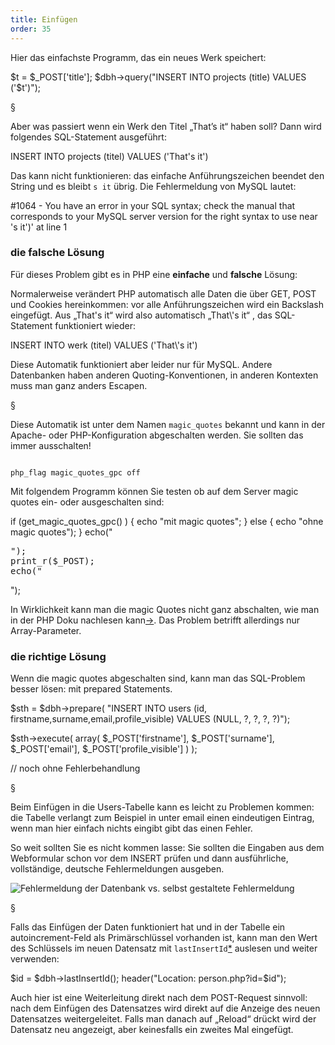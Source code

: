 ```yaml
---
title: Einfügen
order: 35
---
```


Hier das einfachste Programm, das ein neues Werk speichert:

<php caption="Einfügen von Daten in die Datenbank - mit Sicherheitsproblem!">
$t = $_POST['title'];
$dbh->query("INSERT INTO projects (title) VALUES ('$t')");
</php>

§

Aber was passiert wenn ein Werk den Titel
„That’s it“ haben soll? Dann wird folgendes SQL-Statement ausgeführt:

<sql>
INSERT INTO projects (titel) VALUES ('That's it')
</sql>

Das kann nicht funktionieren: das einfache Anführungszeichen beendet den String
und es bleibt `s it` übrig. Die Fehlermeldung von MySQL lautet:

<plain>
#1064 - You have an error in your SQL syntax; check the manual that corresponds to your MySQL server version for the right syntax to use near 's it')' at line 1
</plain>

### die falsche Lösung

Für dieses Problem gibt es in PHP eine **einfache** und **falsche** Lösung:

Normalerweise verändert PHP automatisch alle Daten die über GET, POST  und
Cookies hereinkommen: vor alle Anführungszeichen wird ein Backslash eingefügt.
Aus „That's it“ wird also automatisch „That\\'s it“ , das SQL-Statement
funktioniert wieder:

<sql>
INSERT INTO werk (titel) VALUES ('That\'s it')
</sql>

Diese Automatik funktioniert aber leider nur für MySQL.
Andere Datenbanken haben anderen Quoting-Konventionen, in
anderen Kontexten muss man ganz anders Escapen.

§

Diese Automatik ist unter dem Namen `magic_quotes` bekannt und kann in der
Apache- oder PHP-Konfiguration abgeschalten werden. Sie sollten das immer
ausschalten!

<code caption="In der Apache Konfiguration: magic quotes abschalten">
php_flag magic_quotes_gpc off
</code>

Mit folgendem Programm können Sie testen ob auf dem Server magic quotes ein- oder ausgeschalten sind:

<php caption="Testen ob magic quotes eingeschalten sind">
if (get_magic_quotes_gpc() ) {
  echo "mit magic quotes";
} else {
  echo "ohne magic quotes");
}
echo("<pre>");
print_r($_POST);
echo("</pre>");
</php>

In Wirklichkeit kann man die magic Quotes nicht ganz abschalten, wie man in der
PHP Doku nachlesen kann[&rarr;](http://at.php.net/manual/de/security.magicquotes.disabling.php).
Das Problem betrifft allerdings nur Array-Parameter.

### die richtige Lösung

Wenn die magic quotes abgeschalten sind, kann man das SQL-Problem besser lösen: mit prepared Statements. 

<php caption="Einfügen von Daten in die Datenbank mit prepared statements">
$sth = $dbh->prepare(
  "INSERT INTO users
    (id,  firstname,surname,email,profile_visible)
      VALUES
    (NULL,        ?,      ?,    ?,              ?)");

$sth->execute(
  array(
    $_POST['firstname'],
    $_POST['surname'],
    $_POST['email'],
    $_POST['profile_visible']
  )
); 

// noch ohne Fehlerbehandlung
</php>

§

Beim Einfügen in die Users-Tabelle kann es leicht zu Problemen kommen:  die
Tabelle verlangt zum Beispiel in unter email einen eindeutigen Eintrag, wenn man
hier einfach nichts eingibt gibt das einen Fehler.

So weit sollten Sie es nicht kommen lasse: Sie sollten die Eingaben aus dem
Webformular schon vor dem INSERT prüfen und dann ausführliche, vollständige,
deutsche Fehlermeldungen ausgeben.

![Fehlermeldung der Datenbank vs. selbst gestaltete Fehlermeldung](/images/image367.png)

§

Falls das Einfügen der Daten funktioniert hat und in der Tabelle ein
autoincrement-Feld als Primärschlüssel vorhanden ist, kann man den Wert des
Schlüssels im neuen Datensatz mit 
`lastInsertId`[*](http://php.net/manual/en/pdo.lastinsertid.php) 
auslesen und weiter verwenden:

<php caption="Primärschlüssel des neuen Datensatzes auslesen">
$id = $dbh->lastInsertId(); 
header("Location: person.php?id=$id");
</php>

Auch hier ist eine Weiterleitung direkt nach dem POST-Request sinnvoll: nach dem
Einfügen des Datensatzes wird direkt auf die Anzeige des neuen Datensatzes
weitergeleitet. Falls man danach auf „Reload“ drückt wird der Datensatz neu
angezeigt, aber keinesfalls ein zweites Mal eingefügt.


